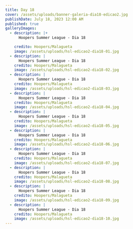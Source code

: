 ```yaml
---
title: Day 18
cover: /assets/uploads/banner-galeria-dia18-edicao2.jpg
publishDate: July 18, 2023 12:00 AM
published: true
galleryImages:
  - description: |+
      Hoopers Summer League - Dia 18

    credito: Hoopers/Malagueta
    image: /assets/uploads/hsl-edicao2-dia18-01.jpg
  - description: |
      Hoopers Summer League - Dia 18
    credito: Hoopers/Malagueta
    image: /assets/uploads/hsl-edicao2-dia18-02.jpg
  - description: |
      Hoopers Summer League - Dia 18
    credito: Hoopers/Malagueta
    image: /assets/uploads/hsl-edicao2-dia18-03.jpg
  - description: |
      Hoopers Summer League - Dia 18
    credito: Hoopers/Malagueta
    image: /assets/uploads/hsl-edicao2-dia18-04.jpg
  - description: |
      Hoopers Summer League - Dia 18
    credito: Hoopers/Malagueta
    image: /assets/uploads/hsl-edicao2-dia18-05.jpg
  - description: |
      Hoopers Summer League - Dia 18
    credito: Hoopers/Malagueta
    image: /assets/uploads/hsl-edicao2-dia18-06.jpg
  - description: |
      Hoopers Summer League - Dia 18
    credito: Hoopers/Malagueta
    image: /assets/uploads/hsl-edicao2-dia18-07.jpg
  - description: |
      Hoopers Summer League - Dia 18
    credito: Hoopers/Malagueta
    image: /assets/uploads/hsl-edicao2-dia18-08.jpg
  - description: |
      Hoopers Summer League - Dia 18
    credito: Hoopers/Malagueta
    image: /assets/uploads/hsl-edicao2-dia18-09.jpg
  - description: |
      Hoopers Summer League - Dia 18
    credito: Hoopers/Malagueta
    image: /assets/uploads/hsl-edicao2-dia18-10.jpg
---
```

